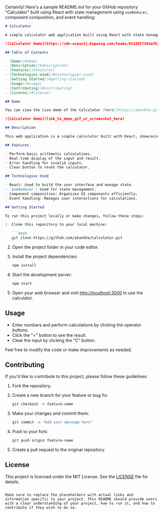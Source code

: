Certainly! Here's a sample README.md for your GitHub repository "Calculator" built using React with state management using `useReducer`, component composition, and event handling:

```markdown
# Calculator

A simple calculator web application built using React with state management through `useReducer`, component composition, and event handling.

![Calculator Demo](https://cdn-useast1.kapwing.com/teams/65188f7584af61deda3fbbfa/jobs/65188f789447ebc52db4dacd/final_65188f7673fd5094916d0ec2_830041.gif?GoogleAccessId=prod-sa-videoprocessing%40kapwing-prod.iam.gserviceaccount.com&Expires=1696713247&Signature=bvYU2yY94Q2UQM2neiRtvTD1BKKiC0enMe3IUhTCYpZUWCYzzOk1WU%2B9vTk0DIO8Zh%2BhKn52TM6FwjjvJD1ycgJbEe8hLrIKyrfqKtNIuEc9cDQ7sweHAHPPUTCXF%2FUlghSHnTSqybTFU5QKsZqTedpYjrHuNM8eTsXRNEck%2FDkb3WYkd8hUqXV%2F2HUwelDg6CpBpFB8xbPPxv1QvyfT0tfkwXfusCztQouwOsUEZLAxSCvX0flllf5AuXhROO6KO09jQGo%2B8qsSOzkaL1%2Bl4h6uQkpkEEtufhez7%2FDtY84Fwm3Hlud1vKvCuooK1cD25ug3XftRCeI5WYBescIIng%3D%3D)

## Table of Contents

- [Demo](#demo)
- [Description](#description)
- [Features](#features)
- [Technologies Used](#technologies-used)
- [Getting Started](#getting-started)
- [Usage](#usage)
- [Contributing](#contributing)
- [License](#license)

## Demo

You can view the live demo of the Calculator [here](https://akankha.github.io/Calculator/).

![Calculator Demo](link_to_demo_gif_or_screenshot_here)

## Description

This web application is a simple calculator built with React, showcasing the use of state management through `useReducer`, component composition, and event handling. It provides basic arithmetic operations such as addition, subtraction, multiplication, and division. This project serves as a practical example for learning React concepts and state management.

## Features

- Perform basic arithmetic calculations.
- Real-time display of the input and result.
- Error handling for invalid inputs.
- Clear button to reset the calculator.

## Technologies Used

- React: Used to build the user interface and manage state.
- `useReducer`: Used for state management.
- Component composition: Organizes UI components efficiently.
- Event handling: Manages user interactions for calculations.

## Getting Started

To run this project locally or make changes, follow these steps:

1. Clone this repository to your local machine:

   ```bash
   git clone https://github.com/akankha/Calculator.git
   ```

2. Open the project folder in your code editor.

3. Install the project dependencies:

   ```bash
   npm install
   ```

4. Start the development server:

   ```bash
   npm start
   ```

5. Open your web browser and visit [http://localhost:3000](http://localhost:3000) to use the calculator.

## Usage

- Enter numbers and perform calculations by clicking the operator buttons.
- Click the "=" button to see the result.
- Clear the input by clicking the "C" button.

Feel free to modify the code or make improvements as needed.

## Contributing

If you'd like to contribute to this project, please follow these guidelines:

1. Fork the repository.

2. Create a new branch for your feature or bug fix:

   ```bash
   git checkout -b feature-name
   ```

3. Make your changes and commit them:

   ```bash
   git commit -m "Add your message here"
   ```

4. Push to your fork:

   ```bash
   git push origin feature-name
   ```

5. Create a pull request to the original repository.

## License

This project is licensed under the MIT License. See the [LICENSE](LICENSE) file for details.
```

Make sure to replace the placeholders with actual links and information specific to your project. This README should provide users with a clear understanding of your project, how to run it, and how to contribute if they wish to do so.
